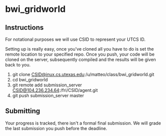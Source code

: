 # bwi_gridworld

## Instructions

For notational purposes we will use CSID to represent your UTCS ID.

Setting up is really easy, once you've cloned all you have to do is set the
remote location to your specified repo.  Once you push, your code will be
cloned on the server, subsequently compiled and the results will be given back
to you.


1. git clone CSID@inux.cs.utexas.edu:/u/matteo/class/bwi_gridworld.git
2. cd bwi_gridworld
3. git remote add submission_server CSID@104.236.234.64:/fri/CSID/agent.git
4. git push submission_server master

## Submitting

Your progress is tracked, there isn't a formal final submission. We will grade
the last submission you push before the deadline.
